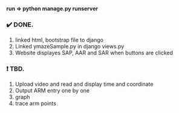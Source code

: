 #### run => python manage.py runserver
### :heavy_check_mark: DONE.
1. linked html, bootstrap file to django
2. Linked ymazeSample.py in django views.py
2. Website displayes SAP, AAR and SAR when buttons are clicked

### :heavy_exclamation_mark: TBD.
1.  Upload video and read and display time and coordinate
2.  Output ARM entry one by one
3.  graph
4.  trace arm points 

